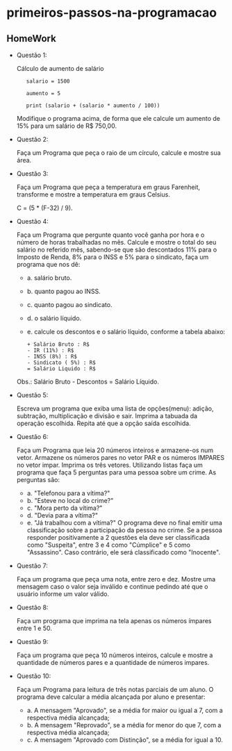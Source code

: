 # primeiros-passos-na-programacao
## HomeWork
 * Questão 1:

      Cálculo de aumento de salário
  
          salario = 1500
  
          aumento = 5
      
          print (salario + (salario * aumento / 100))
    
      Modifique o programa acima, de forma que ele calcule um aumento de 15% para um salário de R$ 750,00.
      
  
* Questão 2:

    Faça um Programa que peça o raio de um círculo, calcule e mostre sua área. 
    

* Questão 3:

    Faça um Programa que peça a temperatura em graus Farenheit, transforme e mostre a temperatura em graus Celsius.

    C = (5 * (F-32) / 9).
    

* Questão 4:

    Faça um Programa que pergunte quanto você ganha por hora e o número de horas trabalhadas no mês. Calcule e mostre o total do seu salário no referido mês, sabendo-se que são descontados 11% para o Imposto de Renda, 8% para o INSS e 5% para o sindicato, faça um programa que nos dê:

    * a. salário bruto.
    
    * b. quanto pagou ao INSS.
    
    * c. quanto pagou ao sindicato.
    
    * d. o salário líquido.
    
    * e. calcule os descontos e o salário líquido, conforme a tabela abaixo:
    
 

          + Salário Bruto : R$
          - IR (11%) : R$
          - INSS (8%) : R$
          - Sindicato ( 5%) : R$
          = Salário Liquido : R$

    Obs.: Salário Bruto - Descontos = Salário Líquido.
    

* Questão 5:
  
    Escreva um programa  que exiba uma lista de opções(menu): adição, subtração, multiplicação e divisão e sair. Imprima a tabuada da operação escolhida. Repita até que a opção saída escolhida.
    

* Questão 6:
    
    Faça um Programa que leia 20 números inteiros e armazene-os num vetor. Armazene os números pares no vetor PAR e os números IMPARES no vetor impar. Imprima os três vetores. Utilizando listas faça um programa que faça 5 perguntas para uma pessoa sobre um crime. As perguntas são:

    * a. "Telefonou para a vítima?"
    * b. "Esteve no local do crime?"
    * c. "Mora perto da vítima?"
    * d. "Devia para a vítima?"
    * e. "Já trabalhou com a vítima?" O programa deve no final emitir uma classificação sobre a participação da pessoa no crime. Se a pessoa responder positivamente a 2 questões ela deve ser classificada como "Suspeita", entre 3 e 4 como "Cúmplice" e 5 como "Assassino". Caso contrário, ele será classificado como "Inocente". 
* Questão 7: 
    
    Faça um programa que peça uma nota, entre zero e dez. Mostre uma mensagem caso o valor seja inválido e continue pedindo até que o usuário informe um valor válido.

* Questão 8:

    Faça um programa que imprima na tela apenas os números ímpares entre 1 e 50.
    
* Questão 9:

    Faça um programa que peça 10 números inteiros, calcule e mostre a quantidade de números pares e a quantidade de números impares.

* Questão 10:

    Faça um Programa para leitura de três notas parciais de um aluno. O programa deve calcular a média alcançada por aluno e presentar:

     * a. A mensagem "Aprovado", se a média for maior ou igual a 7, com a respectiva média alcançada;
     * b. A mensagem "Reprovado", se a média for menor do que 7, com a respectiva média alcançada;
     * c. A mensagem "Aprovado com Distinção", se a média for igual a 10.  



    
    
